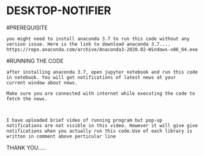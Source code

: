 # DESKTOP-NOTIFIER

#PREREQUISITE

    you might need to install anaconda 3.7 to run this code without any version issue. Here is the link to download anaconda 3.7....
    https://repo.anaconda.com/archive/Anaconda3-2020.02-Windows-x86_64.exe
    
#RUNNING THE CODE

    after installing anaconda 3.7, open jupyter notebook and run this code in notebook. You will get notifications of latest news at your       current window about news.
    
    Make sure you are connected with internet while executing the code to fetch the news.
    
    
    
    I have uploaded brief video of running program but pop-up notifications are not visible in this video. However it will give give notifications when you actually run this code.Use of each library is written in comment above perticular line

THANK YOU.....
